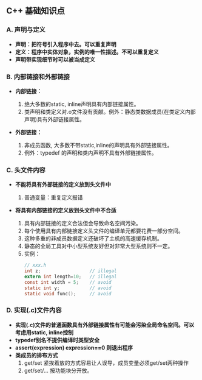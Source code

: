 ## **C++ 基础知识点**
### **A. 声明与定义**
- **声明：把符号引入程序中去。可以重复声明**
- **定义：程序中实体对象，实例的唯一性描述。不可以重复定义**
- **声明带实现细节时可以被当成定义**

### **B. 内部链接和外部链接**
- **内部链接：**
    1. 绝大多数的static, inline声明具有内部链接属性。
    2. 类声明和类定义对.o文件没有贡献。例外：静态类数据成员(在类定义内部声明)具有外部链接属性。
 
- **外部链接：**
    1. 非成员函数, 大多数不带static,inline的声明具有外部链接属性。
    2. 例外：typedef 的声明和类内声明不具有外部链接属性。

### **C. 头文件内容**
- **不能将具有外部链接的定义放到头文件中**
    1. 普通变量：重复定义报错

- **将具有内部链接的定义放到头文件中不合适**
    1. 具有内部链接的定义合法但会导致命名空间污染。
    2. 每个使用具有内部链接定义头文件的编译单元都要花费一部分空间。
    3. 这种多重的非成员数据定义还破坏了主机的高速缓存机制。
    4. 静态的全局工具对中小型系统友好但对非常大型系统则不一定。
    5. 实例：
        ```h
        // xxx.h 
        int z;                  // illegal
        extern int length=10;   // illegal
        const int width = 5;    // avoid
        static int y;           // avoid
        static void func();     // avoid
        ```

### **D. 实现(.c)文件内容**
- **实现(.c)文件的普通函数具有外部链接属性有可能会污染全局命名空间。可以考虑用static, inline控制**
- **typedef别名不提供编译时类型安全**
- **assert(expression) expression==0 则退出程序**
- **类成员的排布方式**
    1. get/set 紧挨着放的方式容易让人误导，成员变量必须get/set两种操作
    2. get/set/... 按功能块分开放。















